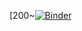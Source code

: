 [200~[![Binder](https://mybinder.org/badge_logo.svg)](https://mybinder.org/v2/gh/8greg8/binder_test.git/master)
